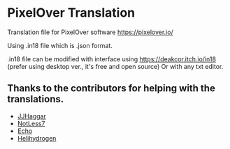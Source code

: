 # PixelOver Translation
Translation file for PixelOver software https://pixelover.io/

Using .in18 file which is .json format.

.in18 file can be modified with interface using https://deakcor.itch.io/in18 (prefer using desktop ver., it's free and open source)
Or with any txt editor.

## Thanks to the contributors for helping with the translations.
* [JJHaggar](https://twitter.com/JJHaggar)
* [NotLess7](https://twitter.com/NotLess7)
* [Echo](https://github.com/piexlEcho)
* [Helihydrogen](https://github.com/helihydrogen)
